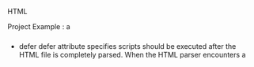 HTML

Project Example :
 a

### <script></script>

* defer 
defer attribute specifies scripts should be executed after the HTML file is completely parsed. When the HTML parser encounters a <script> element with the defer attribute, it loads the script but defers the actual execution of the JavaScript until after it finishes parsing the rest of the elements in the HTML file.

```
<script src="example.js" defer></script> 
```

e.g. 
```
<html>
 
  <head>
  	<link rel="stylesheet" href="style.css">
  	<!--  Add the defer attribute to the script below:  -->
  	<script id="blue" src="turnBlue.js" defer></script>
  </head>

  <body>		
  	<p class="centered" id="logo">Codecademy</p>

  	<script id="yellow" src="turnYellow.js"></script>
  </body>
</html>
```
```
const elemLogo = document.getElementById('logo');

elemLogo.style.color = 'cyan';

```
```
const elem = document.getElementById('logo');

elem.style.color = 'yellow';
```

* async 
async attribute loads and executes the script asynchronously with the rest of the webpage. This means that, similar to the defer attribute, the HTML parser will continue parsing the rest of the HTML as the script is downloaded in the background. However, with the async attribute, the script will not wait until the entire page is parsed: it will execute immediately after it has been downloaded.

```
<script src="example.js" async></script>
```




---

### document
document.write( i + "<br />");

### Javascript and the DOM


<img src="images/dom_1.png?raw=true">


* document.getElementById("")
```
document.getElementById("").style.color = '';

```

```
    <p id="one">Here is some text</p>
    <script>
        document.getElementById("one").style.color = 'red';
    </script>
```

```
const headline = document.getElementById('headline');
const btnmain = document.getElementById('btn-main');

btnmain.addEventListener('click',() =>{
    headline.style.border = 'solid 2px red';                     
});

```

```
const button = document.getElementById('btn-phrase');
const input = document.getElementById('input-phrase');

button.addEventListener('click', () => {
  alert(input.value);
});
```


* document.getElementsByTagName()
return htmlcollection
```
<p>Here is paragraph</p>
<p>Here is another paragraph</p>
<p>Here is one more paragraph</p>

<script>
    let myParagraph = document.getElementsByTagName('p');
    console.log(myParagraph);
</script>
```
```
<script>
    // let myParagraph = document.getElementsByTagName('p');
    // console.log(myParagraph);
    let myText = document.getElementsByTagName('p');
    for(let i = 0; i < myText.length; i++){
        myText[i].style.color = 'red';
    }

</script>

```

```
const li = document.getElementsByTagName('li');
for(let i = 0; i < li.length; i++){
    li[i].style.backgroundColor = 'yellow';
}
```

* document.getElementsByClassName()
return htmlcollection
```
<p class="blue">Here is some text</p>
<p>Here is some more text</p>
<p class="blue">Here is even more text</p>

<script>
    var myText = document.getElementsByClassName('blue');
    for(var i = 0; i < myText.length; i++){
        myText[i].style.color='blue';
    }
</script>
```

```
const highlights = document.getElementsByClassName('highlight');
//for(let i = 0; i < highlight.length; i++){
//    highlight[i].style.backgroundColor = 'cornsilk';
//}

for(const highlight of highlights){
    highlight.style.backgroundColor = 'cornsilk';
}
```

* document.querySelector();
Use CSS Queries
return first match
```
<div id="special">
    <p class="someclass">Here is some text</p>
    <p>Here is some more text</p>
    <p>Here is one more paragraph</p>
</div>

    <script>
        var myText = document.querySelector('#special .someclass');
        myText.style.color = 'red';
    </script>

```
```
document.querySelector('button');
document.querySelector('.btn-toggle'); // class
document.querySelector('#headline'); // id
document.querySelector('[title="Page Title"]'); // title="Page Title"
document.querySelectorAll('nav a');
document.querySelectorAll('#gallery a');
```

* document.querySelectorAll();
Use CSS Queries
get all elements matched , return a nodelist of elements 
nodelist
  * contains elements nodes and text nodes
  * iterate for, for of , map() and forEach()
  *  static 
```
<div id="special">
    <p>Here is some text</p>
    <p>Here is some more text</p>
</div>
<p>Not this paragraph!</p>

<script>
    var myText = document.querySelectorAll("#special p");
    for(var i=0; i < myText.length; i++){
        myText[i].style.fontWeight = "bold";
    }
</script>
```

### DOM properties

* element.style.color = ""
* element.style.property = ""
* element.innerHTML = ""
use this property to change the html inside any element on web page
```
<div id="special">
    <p>Here is some text</p>
    <p>Here is some more text</p>
</div>

<script>
    var myDiv = document.getElementById('special');
    myDiv.innerHTML = "<p>I love cheese</p>";
</script>
```

* element.className = ""
setting className properly allows you to set the class
or classes for an element

```
    <style>
        .blue {color:blue;}
    </style>
    
    <div id="special">
        <p>Here is some text</p>
        <p>Here is some more text</p>
    </div>
    
    <script>
        var firstPara = document.querySelector('p');
        firstPara.className = 'blue';
    </script>
```


### DOM methods 

* .setAttribute("attributeName",value);
```
<form>
    <label><input type="checkbox">YES!</label>
</form>

<script>
    var myCheckbox = document.querySelector('input');
    myCheckbox.setAttribute('checked','checked');
</script>


```


* .removeAttribute("attributeName");
* .getAttribute("attributeName");

### Creating Elements and Text Nodes

```
<div>
    <p>Here is a paragraph</p>
</div>

<script>
    var myTag = document.createElement('p');
    var mySentence = document.createTextNode('second paragraph');
    myTag.appendChild(mySentence);
    document.querySelector('div').appendChild(myTag);
</script>

```

```

      <input type="text" id="main" class="input-main">
      <button id="btn-main">Update Heading</button>
  
    
         
      <ul aria-live="polite">
                <li class="highlight">Make coffee</li>
                <li>Practice JavaScript</li>
                <li>Walk the cat</li>
                <li>Watch a Treehouse video</li>
                <li class="highlight">Go swimming</li>
                <li class="highlight">Play my guitar</li>
      </ul>
     
     
    const btnUpdate = document.getElementById('btn-main');
    btnUpdate.addEventListener('click',() =>{
        const input = document.querySelector('.input-main');
        const item = document.createElement('li');
        item.textContent = input.value;
        document.querySelector('ul').appendChild(item);
    });



```

### append nodes

* ParentNode.append()
* ParentNode.prepend(child)
* ParentNode.append(child)

### insert html at specified positions

* element.insertAdjacentHTML(position,html);
  Use the InsertAdjacentHTML method to insert elements into the DOM. This method provides more control over inserting HTML inside a parent

```
     <input type="text" id="main" class="input-main">
     <button id="btn-main">Update Heading</button>
                
     const btnUpdate = document.getElementById('btn-main');
     btnUpdate.addEventListener('click',() =>{
        const input = document.querySelector('.input-main');
        const list = document.querySelector('ul');
    
        list.insertAdjacentHTML(
          'afterbegin',
          `<li>${input.value}</li>`
        );

        input.value = '';

    });

```

### Remove Elements

```
<div>
    <p>Here is a paragraph</p>
    <p>Remove this paragraph</p>
</div>

<script>
    var myDiv = document.querySelector('div');
    myDiv.removeChild(myDiv.children[1]);
</script>
```

```
btnRemove.addEventListener('click',() => {
    const lastItem = document.querySelector('li:last-child');
    lastItem.remove();
})
```

```
btnRemove.addEventListener('click',() => {
    const ul = document.querySelector('ul');
    ul.removeChild(ul.lastElementChild);

})
```

### DOM

window.document 
document.body.style.backgroundColor = ''
document.body.innerHTML = ''
document.body.remove()


---

# Treehouse

### Browser Events

document.body.addEventListener(<event>,<function>)
```
const body = document.body;

body.addEventListener('click',() => {
//     console.log('You clicked the body');                          
     body.innerHTML = '<h1>Hello, World</h1>';
});
```

```
const headline = document.getElementById('headline');
const btnmain = document.getElementById('btn-main');

document.getElementsByTagName('li').style.backgroundColor = 'skyblue';

btnmain.addEventListener('click',() =>{
    headline.style.border = 'solid 2px red';    
    headline.style.fontSize = '60px';
});

```

```
        <div class="list-container">
            <ul aria-live="polite">
                <li class="highlight">Make coffee</li>
                <li>Practice JavaScript</li>
                <li>Walk the cat</li>
                <li>Watch a Treehouse video</li>
                <li class="highlight">Go swimming</li>
                <li class="highlight">Play my guitar</li>
            </ul>
            <button class="btn-remove">Remove Last Task</button>
        </div>
        
        const btnToggle = document.querySelector('.btn-toggle');
        
        btnToggle.addEventListener('click',() => {
            const listContainer = document.querySelector('.list-container');
        
            if(listContainer.style.display === "none"){
                listContainer.style.display = '';
                btnToggle.textContent = 'Hide List';
            } else {
                listContainer.style.display = 'none';
                btnToggle.textContent = 'Show List';
            }
        
        });
```

### accessing element

* document.body
* document.head

### get and set content with textContent and innerHTML

* Element.textContent
* Element.innerHTML

```
const btnUpdate = document.getElementById('btn-main');
btnUpdate.addEventListener('click',() =>{

    const headline = document.getElementById('headline');
    const input = document.querySelector('.input-main');

    headline.textContent = input.value;
    input.value = '';
});
```

### change element attributes

* element.attribute
  * element.className
```
const myInput = document.querySelector('input');
myInput.type = 'checkbox';
myInput.title = 'hover words';

```

```
.grow {
  font-size: 4.8rem;
  transition: font-size 0.8s ease-in-out;
}

element.className = 'grow';
```

### Set Inline Styles with the style Property

```<div style="background-color:teal;"></div>```

* element.style   // list all

---

# Interacting with DOM 

* Callback functions 
function passed to other functions to be run at a certain time 

```
function sayHi(){
    console.log('Hello');
}

sayHi();

function hiAndBye(func){
    func()
    console.log('Bye')
}

hiAndBye(sayHi);
```

```
document.addEventListener('event',(event) => {
  alert(<text>);
})
```

### Event Listener

```
EventTarget.addEventListener('click',(event) => {
  
})
```

### user input
```
alert(' ')
confirm(' ') // return true or false
prompt(' ')// take input

let username = prompt('Enter name')
confirm(`${username} correct?`)
```
